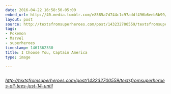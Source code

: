 ```yaml
---
date: 2016-04-22 16:58:50-05:00
embed_url: http://40.media.tumblr.com/e8585a7d744c1c97addf496b6eeb5b99/tumblr_o5ug67eMw51rvya9ro5_400.jpg
layout: post
source: http://textsfromsuperheroes.com/post/143232700559/textsfromsuperheroes-all-tees-just-14-until
tags:
- Pokemon
- Marvel
- superheroes
timestamp: 1461362330
title: I Choose You, Captain America
type: image

---
```

<img src="http://40.media.tumblr.com/e8585a7d744c1c97addf496b6eeb5b99/tumblr_o5ug67eMw51rvya9ro5_400.jpg" alt="" />

<cite>http://textsfromsuperheroes.com/post/143232700559/textsfromsuperheroes-all-tees-just-14-until</cite>

